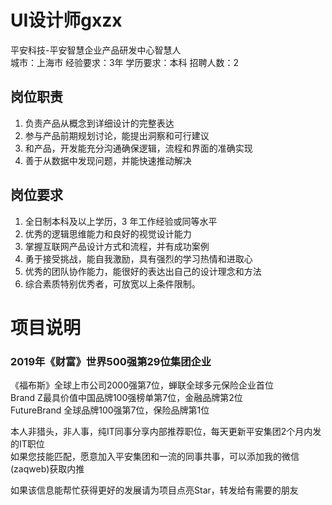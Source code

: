 # UI设计师gxzx
平安科技-平安智慧企业产品研发中心智慧人  
城市：上海市 经验要求：3年 学历要求：本科  招聘人数：2

## 岗位职责
1. 负责产品从概念到详细设计的完整表达   
2. 参与产品前期规划讨论，能提出洞察和可行建议   
3. 和产品，开发能充分沟通确保逻辑，流程和界面的准确实现   
4. 善于从数据中发现问题，并能快速推动解决

## 岗位要求
1. 全日制本科及以上学历，3 年工作经验或同等水平   
2. 优秀的逻辑思维能力和良好的视觉设计能力   
3. 掌握互联网产品设计方式和流程，并有成功案例   
4. 勇于接受挑战，能自我激励，具有强烈的学习热情和进取心   
5. 优秀的团队协作能力，能很好的表达出自己的设计理念和方法   
6. 综合素质特别优秀者，可放宽以上条件限制。

# 项目说明

### 2019年《财富》世界500强第29位集团企业
《福布斯》全球上市公司2000强第7位，蝉联全球多元保险企业首位  
Brand Z最具价值中国品牌100强榜单第7位，金融品牌第2位  
FutureBrand 全球品牌100强第7位，保险品牌第1位

本人非猎头，非人事，纯IT同事分享内部推荐职位，每天更新平安集团2个月内发的IT职位  
如果您技能匹配，愿意加入平安集团和一流的同事共事，可以添加我的微信(zaqweb)获取内推 

如果该信息能帮忙获得更好的发展请为项目点亮Star，转发给有需要的朋友




